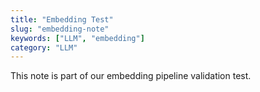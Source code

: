 ```yaml
---
title: "Embedding Test"
slug: "embedding-note"
keywords: ["LLM", "embedding"]
category: "LLM"
---
```


This note is part of our embedding pipeline validation test.
